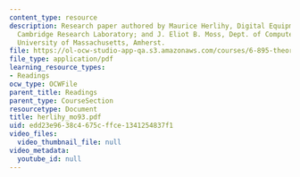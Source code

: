 ```yaml
---
content_type: resource
description: Research paper authored by Maurice Herlihy, Digital Equipment Corporation,
  Cambridge Research Laboratory; and J. Eliot B. Moss, Dept. of Computer Science,
  University of Massachusetts, Amherst.
file: https://ol-ocw-studio-app-qa.s3.amazonaws.com/courses/6-895-theory-of-parallel-systems-sma-5509-fall-2003/edd23e9638c4675cffce1341254837f1_herlihy_mo93.pdf
file_type: application/pdf
learning_resource_types:
- Readings
ocw_type: OCWFile
parent_title: Readings
parent_type: CourseSection
resourcetype: Document
title: herlihy_mo93.pdf
uid: edd23e96-38c4-675c-ffce-1341254837f1
video_files:
  video_thumbnail_file: null
video_metadata:
  youtube_id: null
---
```

